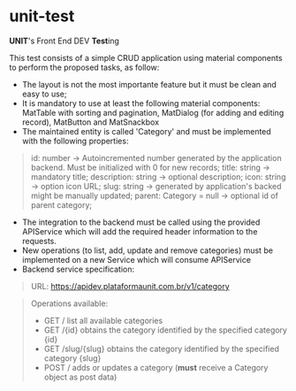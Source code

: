 # unit-test
**UNIT**'s Front End DEV **Test**ing

This test consists of a simple CRUD application using material components to perform the proposed tasks, as follow:


* The layout is not the most importante feature but it must be clean and easy to use;
* It is mandatory to use at least the following material components: MatTable with sorting and pagination, MatDialog (for adding and editing record), MatButton and MatSnackbox
* The maintained entity is called 'Category' and must be implemented with the following properties:
>  id: number -> Autoincremented number generated by the application backend. Must be initialized with 0 for new records;
>  title: string -> mandatory title;
>  description: string -> optional description;
>  icon: string -> option icon URL;
>  slug: string -> generated by application's backed might be manually updated;
>  parent: Category = null -> optional id of parent category;
* The integration to the backend must be called using the provided APIService which will add the required header information to the requests.
* New operations (to list, add, update and remove categories) must be implemented on a new Service which will consume APIService
* Backend service specification:

> URL: https://apidev.plataformaunit.com.br/v1/category

> Operations available:
> * GET / list all available categories
> * GET /{id} obtains the category identified by the specified category {id}
> * GET /slug/{slug} obtains the category identified by the specified category {slug}
> * POST / adds or updates a category (**must** receive a Category object as post data)


